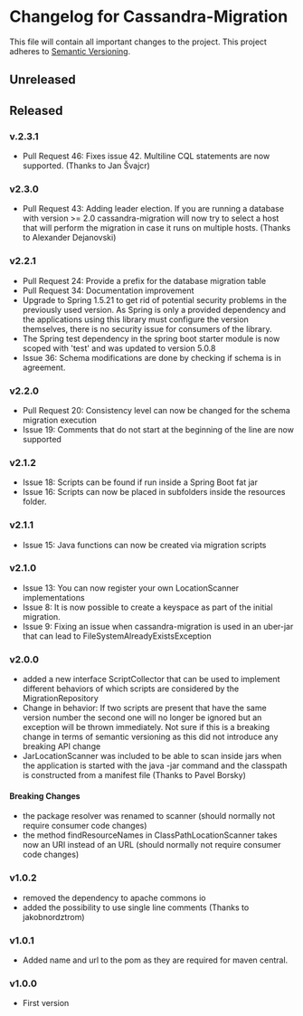 # Changelog for Cassandra-Migration
This file will contain all important changes to the project.
This project adheres to [Semantic Versioning](http://semver.org/).

## Unreleased

## Released
### v.2.3.1
* Pull Request 46: Fixes issue 42. Multiline CQL statements are now supported. (Thanks to Jan Švajcr)

### v2.3.0
* Pull Request 43: Adding leader election. If you are running a database with version >= 2.0 cassandra-migration will
  now try to select a host that will perform the migration in case it runs on multiple hosts. (Thanks to Alexander Dejanovski)
  
### v2.2.1
* Pull Request 24: Provide a prefix for the database migration table
* Pull Request 34: Documentation improvement
* Upgrade to Spring 1.5.21 to get rid of potential security problems in the previously used version.
  As Spring is only a provided dependency and the applications using this library must configure
  the version themselves, there is no security issue for consumers of the library.
* The Spring test dependency in the spring boot starter module is now scoped with 'test' and was updated
  to version 5.0.8
* Issue 36: Schema modifications are done by checking if schema is in agreement.

### v2.2.0
* Pull Request 20: Consistency level can now be changed for the schema migration execution
* Issue 19: Comments that do not start at the beginning of the line are now supported

### v2.1.2
* Issue 18: Scripts can be found if run inside a Spring Boot fat jar
* Issue 16: Scripts can now be placed in subfolders inside the resources folder.

### v2.1.1
* Issue 15: Java functions can now be created via migration scripts

### v2.1.0
* Issue 13: You can now register your own LocationScanner implementations
* Issue 8: It is now possible to create a keyspace as part of the initial
  migration.
* Issue 9: Fixing an issue when cassandra-migration is used in an uber-jar that
  can lead to FileSystemAlreadyExistsException

### v2.0.0
* added a new interface ScriptCollector that can be used to implement different
  behaviors of which scripts are considered by the MigrationRepository
* Change in behavior: If two scripts are present that have the same
  version number the second one will no longer be ignored but an exception will
  be thrown immediately. Not sure if this is a breaking change in terms of
  semantic versioning as this did not introduce any breaking API change
* JarLocationScanner was included to be able to scan inside jars when the
  application is started with the java -jar command and the classpath is
  constructed from a manifest file (Thanks to Pavel Borsky)
#### Breaking Changes
* the package resolver was renamed to scanner (should normally not require
  consumer code changes)
* the method findResourceNames in ClassPathLocationScanner takes now an URI
  instead of an URL (should normally not require consumer code changes)

### v1.0.2
* removed the dependency to apache commons io
* added the possibility to use single line comments (Thanks to jakobnordztrom)

### v1.0.1
* Added name and url to the pom as they are required for maven central. 

### v1.0.0
* First version
